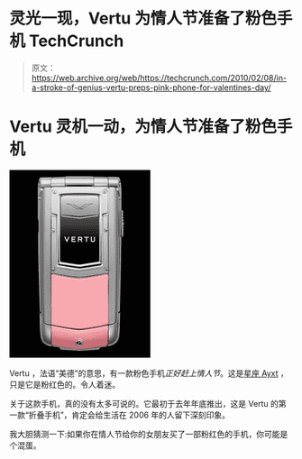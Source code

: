 # 灵光一现，Vertu 为情人节准备了粉色手机 TechCrunch

> 原文：<https://web.archive.org/web/https://techcrunch.com/2010/02/08/in-a-stroke-of-genius-vertu-preps-pink-phone-for-valentines-day/>

# Vertu 灵机一动，为情人节准备了粉色手机

[![](img/d8615a004b75c22c578bb60a3b207733.png "vertupink")](https://web.archive.org/web/20221006185452/http://www.mobilecrunch.com/2010/02/08/in-a-stroke-of-genius-vertu-preps-pink-phone-for-valentines-day/vertupink/)

Vertu ，法语“美德”的意思，有一款粉色手机*正好赶上情人节*。这是[星座 Ayxt](https://web.archive.org/web/20221006185452/http://www.luxury-insider.com/Current_Affairs/post/2010/02/06/Vertu-Goes-Pink-for-Constellation-Ayxta.aspx) ，只是它是粉红色的。令人着迷。

关于这款手机，真的没有太多可说的。它最初于去年年底推出，这是 Vertu 的第一款“折叠手机”，肯定会给生活在 2006 年的人留下深刻印象。

我大胆猜测一下:如果你在情人节给你的女朋友买了一部粉红色的手机，你可能是个混蛋。